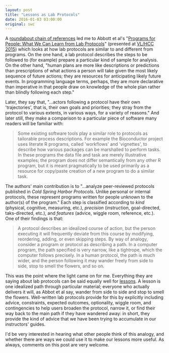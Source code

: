```yaml
---
layout: post
title: "Lessons as Lab Protocols"
date: 2016-01-03 03:00:00
original: swc
---
```


A [roundabout chain of references](http://www.felienne.com/archives/4327)
led me to Abbott et al's "[Programs for People: What We Can Learn from Lab Protocols](http://web.engr.oregonstate.edu/~walkiner/papers/vlhcc15-programs-for-people.pdf)"
(presented at [VL/HCC 2015](https://sites.google.com/site/vlhcc2015/))
which looks at how lab protocols are similar to and different from programs.
On the one hand,
a lab protocol describes the steps to be followed to (for example) prepare a particular kind of sample for analysis.
On the other hand,
"human plans are more like descriptions or predictions
than prescriptions of what actions a person will take given the most likely sequence of future actions;
they are resources for anticipating likely future events.
In programming language terms,
perhaps,
they are more declarative than imperative
in that people draw on knowledge of the whole plan rather than blindly following each step."

Later,
they say that,
"...actors following a protocol have their own 'trajectories',
that is,
their own goals and priorities;
they stray from the protocol to various extents, in various ways, for a variety of reasons."
And later still,
they make a comparison to a particular piece of software many readers will be familiar with:

> Some existing software tools play a similar role to protocols as tailorable process descriptions.
> For example the Bioconductor project uses literate R programs,
> called 'workflows' and 'vignettes',
> to describe how various packages can be marshalled to perform tasks.
> In these programs the data file and task are merely illustrative examples;
> the program does not differ semantically from any other R program,
> but it is meant pragmatically to be used primarily as
> a resource for copy/paste creation of a new program to do a similar task.

The authors' main contribution is to "...analyze peer-reviewed protocols published in *Cold Spring Harbor Protocols*.
Unlike personal or internal protocols,
these represent programs written for people unknown to the author(s) of the program."
Each step is classified according to *kind* (physical, cognitive, measuring, etc.),
*precision* (instruction, goal-directed, taks-directed, etc.),
and *features* (advice, wiggle room, reference, etc.).
One of their findings is that:

> A protocol describes an idealized course of action,
> but the person executing it will frequently deviate from this course by modifying, reordering, adding, or even skipping steps.
> By way of analogy, consider a program or protocol as describing a path.
> In a computer program, the path specified is very narrow, like a tightrope, which the computer follows precisely.
> In a human protocol, the path is much wider,
> and the person following it may wander freely from side to side, stop to smell the flowers, and so on.

This was the point where the light came on for me.
Everything they are saying about lab protocols can be said equally well for [lessons]({{site.baseurl}}/lessons/).
A lesson is one idealized path through particular material;
everyone who actually delivers it will,
as Abbot et al say,
wander from side to side and stop to smell the flowers.
Well-written lab protocols provide for this by explicitly including
advice, constraints, expected outcomes, optionality, wiggle room, and contingencies
to help users broaden the protocol,
narrow it,
or find their way back to the main path if they have wandered away:
in short,
they provide the kind of advice that we have been trying to accumulate in our instructors' guides.

I'd be very interested in hearing what other people think of this analogy,
and whether there are ways we could use it to make our lessons more useful.
As always,
comments on this post are very welcome.
